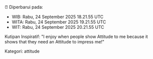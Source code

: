 ⏰ Diperbarui pada:
- WIB: Rabu, 24 September 2025 18.21.55 UTC
- WITA: Rabu, 24 September 2025 19.21.55 UTC
- WIT: Rabu, 24 September 2025 20.21.55 UTC

Kutipan Inspiratif:
"I enjoy when people show Attitude to me because it shows that they need an Attitude to impress me!"


Kategori: attitude

